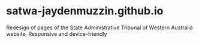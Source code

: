 # satwa-jaydenmuzzin.github.io
Redesign of pages of the State Administrative Tribunal of Western Australia website. Responsive and device-friendly
